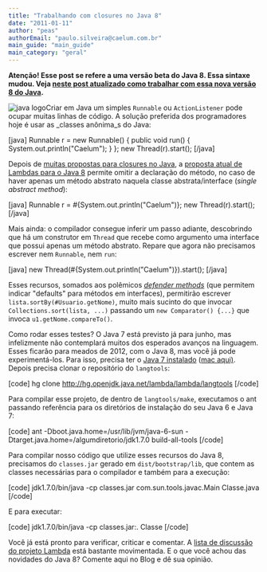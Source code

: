 ```yaml
---
title: "Trabalhando com closures no Java 8"
date: "2011-01-11"
author: "peas"
authorEmail: "paulo.silveira@caelum.com.br"
main_guide: "main_guide"
main_category: "geral"
---
```


**Atenção! Esse post se refere a uma versão beta do Java 8. Essa sintaxe mudou. Veja [neste post atualizado como trabalhar com essa nova versão 8 do Java](https://blog.caelum.com.br/o-minimo-que-voce-deve-saber-de-java-8/).**

![java logo](https://blog.caelum.com.br/wp-content/uploads/2011/01/java-logo-e1294754330666.png "java 8 logo")Criar em Java um simples `Runnable` ou `ActionListener` pode ocupar muitas linhas de código. A solução preferida dos programadores hoje é usar as _classes anônima_s do Java:

\[java\] Runnable r = new Runnable() { public void run() { System.out.println("Caelum"); } }; new Thread(r).start(); \[/java\]

Depois de [muitas propostas para closures no Java](http://www.infoq.com/news/2007/04/java-closures-update), a [proposta atual de Lambdas para o Java 8](http://cr.openjdk.java.net/~briangoetz/lambda/lambda-state-3.html) permite omitir a declaração do método, no caso de haver apenas um método abstrato naquela classe abstrata/interface (_single abstract method_):

\[java\] Runnable r = #{System.out.println("Caelum")}; new Thread(r).start(); \[/java\]

Mais ainda: o compilador consegue inferir um passo adiante, descobrindo que há um construtor em `Thread` que recebe como argumento uma interface que possui apenas um método abstrato. Repare que agora não precisamos escrever nem `Runnable`, nem `run`:

\[java\] new Thread(#{System.out.println("Caelum")}).start(); \[/java\]

Esses recursos, somados aos polêmicos _[defender methods](http://cr.openjdk.java.net/~briangoetz/lambda/Defender%20Methods%20v3.pdf)_ (que permitem indicar "defaults" para métodos em interfaces), permitirão escrever `lista.sortBy(#Usuario.getNome)`, muito mais sucinto do que invocar `Collections.sort(lista, ...)` passando um `new Comparator() {...}` que invoca `u1.getNome.compareTo()`.

Como rodar esses testes? O Java 7 está previsto já para junho, mas infelizmente não contemplará muitos dos esperados avanços na linguagem. Esses ficarão para meados de 2012, com o Java 8, mas você já pode experimentá-los. Para isso, precisa ter o [Java 7 instalado](http://download.java.net/jdk7/archive/b123/binaries/index.html) ([mac aqui)](http://code.google.com/p/openjdk-osx-build/). Depois precisa clonar o repositório do `langtools`:

\[code\] hg clone http://hg.openjdk.java.net/lambda/lambda/langtools \[/code\]

Para compilar esse projeto, de dentro de `langtools/make`, executamos o ant passando referência para os diretórios de instalação do seu Java 6 e Java 7:

\[code\] ant -Dboot.java.home=/usr/lib/jvm/java-6-sun -Dtarget.java.home=/algumdiretorio/jdk1.7.0 build-all-tools \[/code\]

Para compilar nosso código que utilize esses recursos do Java 8, precisamos do `classes.jar` gerado em `dist/bootstrap/lib`, que contem as classes necessárias para o compilador e também para a execução:

\[code\] jdk1.7.0/bin/java -cp classes.jar com.sun.tools.javac.Main Classe.java \[/code\]

E para executar:

\[code\] jdk1.7.0/bin/java -cp classes.jar:. Classe \[/code\]

Você já está pronto para verificar, criticar e comentar. A [lista de discussão do projeto Lambda](http://mail.openjdk.java.net/pipermail/lambda-dev/) está bastante movimentada. E o que você achou das novidades do Java 8? Comente aqui no Blog e dê sua opinião.
